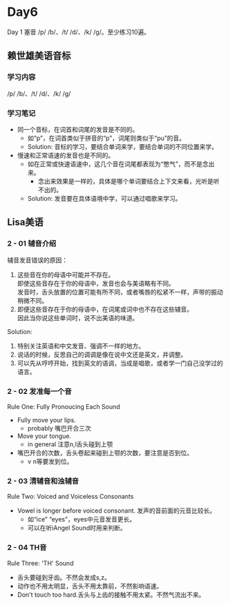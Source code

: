 # Day6

Day 1 塞音 /p/ /b/、/t/ /d/、/k/ /g/。至少练习10遍。

## 赖世雄美语音标
### 学习内容
/p/ /b/、/t/ /d/、/k/ /g/
### 学习笔记
- 同一个音标，在词首和词尾的发音是不同的。
  - 如“p”，在词首类似于拼音的“p”，词尾则类似于“pu”的音。
  - Solution: 音标的学习，要结合单词来学，要结合单词的不同位置来学。
- 慢速和正常语速的发音也是不同的。
  - 如在正常或快速语速中，这几个音在词尾都表现为“憋气”，而不是念出来。
    - 念出来效果是一样的，具体是哪个单词要结合上下文来看，光听是听不出的。
  - Solution: 发音要在具体语境中学，可以通过唱歌来学习。

## Lisa美语
### 2 - 01 辅音介绍
辅音发音错误的原因：
1. 这些音在你的母语中可能并不存在。  
即使这些音存在于你的母语中，发音也会与美语略有不同。  
发音时，舌头放置的位置可能有所不同，或者嘴唇的松紧不一样，声带的振动稍微不同。
2. 即便这些音存在于你的母语中，在词尾或词中也不存在这些辅音。  
因此当你说这些单词时，说不出美语的味道。

Solution:
1. 特别关注英语和中文发音、强调不一样的地方。
2. 说话的时候，反思自己的调调是像在说中文还是英文，并调整。
3. 可以先从哼哼开始，找到英文的语调，当成是唱歌，或者学一门自己没学过的语言。

### 2 - 02 发准每一个音 
Rule One: Fully Pronoucing Each Sound

- Fully move your lips.
  - probably 嘴巴开合三次
- Move your tongue.
  - in general 注意n,l舌头碰到上颚
- 嘴巴开合的次数，舌头卷起来碰到上颚的次数，要注意是否到位。
  - v n等要发到位。

### 2 - 03 清辅音和浊辅音
Rule Two: Voiced and Voiceless Consonants

- Vowel is longer before voiced consonant.
发声的音前面的元音比较长。
  - 如“ice” “eyes”，eyes中元音发音更长。
  - 可以在听iAngel Sound时用来判断。

### 2 - 04 TH音
Rule Three: 'TH' Sound

- 舌头要碰到牙齿。不然会发成s,z。
- 动作也不用太明显，舌头不用太靠前，不然影响语速。
- Don't touch too hard.舌头与上齿的接触不用太紧。不然气流出不来。
